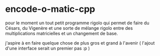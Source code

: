 # encode-o-matic-cpp

pour le moment un tout petit programme rigolo qui permet de faire du Césars, du Vigenère
et une sorte de mélange rigolo entre des multiplications matricielles et un changement de base.

j'aspire à en faire quelque chose de plus gros et grand à l'avenir ( l'ajout d'une interface
serait un premier pas :p )